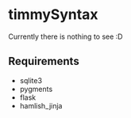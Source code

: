 timmySyntax
===========

Currently there is nothing to see :D

Requirements
------------

* sqlite3
* pygments
* flask
* hamlish_jinja


